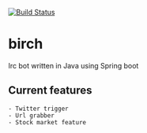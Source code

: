 [![Build Status](https://travis-ci.org/cannibalcow/birch.svg?branch=master)](https://travis-ci.org/cannibalcow/birch)

# birch
Irc bot written in Java using Spring boot

## Current features
	- Twitter trigger
	- Url grabber
	- Stock market feature